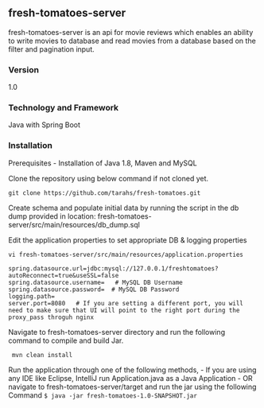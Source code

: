 ## fresh-tomatoes-server
fresh-tomatoes-server is an api for movie reviews which enables an ability to write movies to database and read movies from a database based on the filter and pagination input.

### Version
1.0

### Technology and Framework
Java with Spring Boot

### Installation
Prerequisites - Installation of Java 1.8, Maven and MySQL 


Clone the repository using below command if not cloned yet.
``` 
git clone https://github.com/tarahs/fresh-tomatoes.git 
```

Create schema and populate initial data by running the script in the db dump provided in location: fresh-tomatoes-server/src/main/resources/db_dump.sql


Edit the application properties to set appropriate DB & logging properties

```
vi fresh-tomatoes-server/src/main/resources/application.properties
```
```
spring.datasource.url=jdbc:mysql://127.0.0.1/freshtomatoes?autoReconnect=true&useSSL=false
spring.datasource.username=   # MySQL DB Username
spring.datasource.password=  # MySQL DB Password
logging.path=
server.port=8080   # If you are setting a different port, you will need to make sure that UI will point to the right port during the proxy_pass throguh nginx
```

Navigate to fresh-tomatoes-server directory and run the following command to compile and build Jar.
   ```
    mvn clean install
   ```
Run the application through one of the following methods,
     - If you are using any IDE like Eclipse, IntelliJ run Application.java as a Java Application
     - OR navigate to fresh-tomatoes-server/target and run the jar using the following Command 
       ```
        $ java -jar fresh-tomatoes-1.0-SNAPSHOT.jar
       ```
